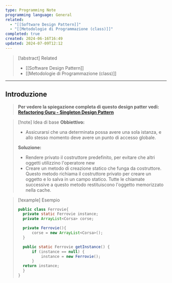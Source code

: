 ```yaml
---
type: Programming Note
programming language: General
related:
  - "[[Software Design Pattern]]"
  - "[[Metodologie di Programmazione (class)]]"
completed: true
created: 2024-06-16T16:49
updated: 2024-07-09T12:12
---
```

>[!abstract] Related
>- [[Software Design Pattern]]
>- [[Metodologie di Programmazione (class)]]

---
## Introduzione 

>**Per vedere la spiegazione completa di questo design patter vedi: [Refactoring Guru - Singleton Design Pattern](https://refactoring.guru/design-patterns/singleton)**

>[!note] Idea di base
>**Obbiettivo:** 
>- Assicurarsi che una determinata possa avere una sola istanza, e allo stesso momento deve avere un punto di accesso globale.
>
>**Soluzione:** 
>- Rendere privato il costruttore predefinito, per evitare che altri oggetti utilizzino l'operatore new
>- Creare un metodo di creazione statico che funga da costruttore. Questo metodo richiama il costruttore privato per creare un oggetto e lo salva in un campo statico. Tutte le chiamate successive a questo metodo restituiscono l'oggetto memorizzato nella cache.

>[!example] Esempio
>``` java
>public class Ferrovie{
>	private static Ferrovie instance;
>	private ArrayList<Corsa> corse;
>
>	private Ferrovie(){ 
>		corse = new ArrayList<Corsa>();
>	}
>
>	public static Ferrovie getInstance() { 
>		if (instance == null) {
>			instance = new Ferrovie();
>		}
>	return instance;
>	}
>}
>```

